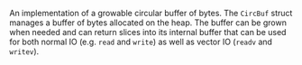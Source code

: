 An implementation of a growable circular buffer of bytes. The `CircBuf` struct
manages a buffer of bytes allocated on the heap. The buffer can be grown when needed
and can return slices into its internal buffer that can be used for both normal IO
(e.g. `read` and `write`) as well as vector IO (`readv` and `writev`).